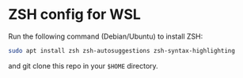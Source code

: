 # ZSH config for WSL
Run the following command (Debian/Ubuntu) to install ZSH:
```bash
sudo apt install zsh zsh-autosuggestions zsh-syntax-highlighting
```
and git clone this repo in your `$HOME` directory.